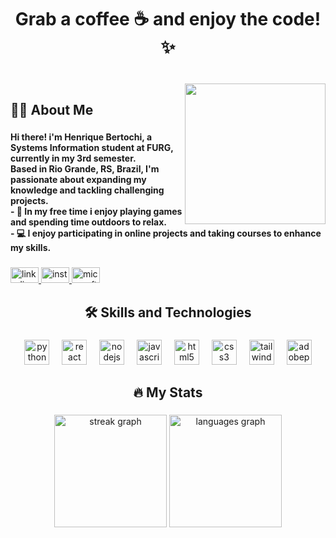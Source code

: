 <h1 align="center">Grab a coffee ☕ and enjoy the code!✨</h1>

###

<br clear="both">

<img align="right" height="225" src="https://github.com/user-attachments/assets/e9b90d33-4ba0-435a-8e97-d1139ca37c85"  />

###

<h2 align="left">👩‍💻  About Me</h2>

###

<h4 align="left">Hi there! i'm Henrique Bertochi, a Systems Information student at FURG, currently in my 3rd semester.<br>Based in Rio Grande, RS, Brazil, I'm passionate about expanding my knowledge and tackling challenging projects.<br>- 🌳 In my free time i enjoy playing games and spending time outdoors to relax.<br>- 💻 I enjoy participating in online projects and taking courses to enhance my skills.</h4>

###

<div align="left">
  <a href="https://www.linkedin.com/in/henrique-bertochi-grigol-6270b327a/" target="_blank">
    <img src="https://raw.githubusercontent.com/maurodesouza/profile-readme-generator/master/src/assets/icons/social/linkedin/default.svg" width="45" height="25" alt="linkedin logo"  />
  </a>
  <a href="https://www.instagram.com/_henriquebg/" target="_blank">
    <img src="https://raw.githubusercontent.com/maurodesouza/profile-readme-generator/master/src/assets/icons/social/instagram/default.svg" width="45" height="25" alt="instagram logo"  />
  </a>
  <a href="https://is.gd/KlB8vG" target="_blank">
    <img src="https://raw.githubusercontent.com/maurodesouza/profile-readme-generator/master/src/assets/icons/social/microsoft-outlook/default.svg" width="45" height="25" alt="microsoft-outlook logo"  />
  </a>
</div>

###

<h2 align="center">🛠 Skills and Technologies</h2>

###

<div align="center">
  <img src="https://skillicons.dev/icons?i=py" height="40" alt="python logo"  />
  <img width="12" />
  <img src="https://skillicons.dev/icons?i=react" height="40" alt="react logo"  />
  <img width="12" />
  <img src="https://skillicons.dev/icons?i=nodejs" height="40" alt="nodejs logo"  />
  <img width="12" />
  <img src="https://skillicons.dev/icons?i=js" height="40" alt="javascript logo"  />
  <img width="12" />
  <img src="https://cdn.jsdelivr.net/gh/devicons/devicon/icons/html5/html5-original.svg" height="40" alt="html5 logo"  />
  <img width="12" />
  <img src="https://skillicons.dev/icons?i=css" height="40" alt="css3 logo"  />
  <img width="12" />
  <img src="https://skillicons.dev/icons?i=tailwind" height="40" alt="tailwindcss logo"  />
  <img width="12" />
  <img src="https://skillicons.dev/icons?i=ps" height="40" alt="adobephotoshop logo"  />
</div>

###

<h2 align="center">🔥 My Stats</h2>

###

<div align="center">
  <img src="https://streak-stats.demolab.com?user=henriquebertochi&locale=en&mode=daily&theme=dark&hide_border=false&border_radius=5&order=3" height="180" alt="streak graph"  />
  <img src="https://github-readme-stats.vercel.app/api/top-langs?username=henriquebertochi&locale=en&hide_title=false&layout=compact&card_width=320&langs_count=5&theme=dark&hide_border=false&order=2" height="180" alt="languages graph"  />
</div>

###
